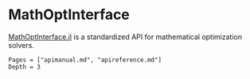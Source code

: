 # MathOptInterface

[MathOptInterface.jl](https://github.com/JuliaOpt/MathOptInterface.jl) is a standardized API for mathematical optimization solvers.

```@contents
Pages = ["apimanual.md", "apireference.md"]
Depth = 3
```
